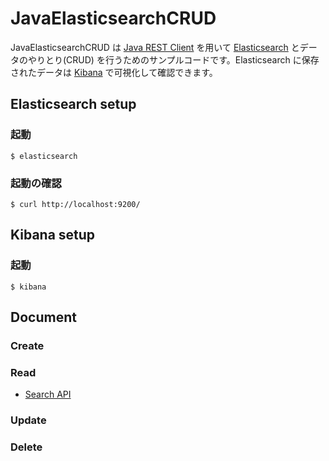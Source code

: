 # JavaElasticsearchCRUD

JavaElasticsearchCRUD は [Java REST Client](https://www.elastic.co/guide/en/elasticsearch/client/java-rest/current/index.html) を用いて [Elasticsearch](https://www.elastic.co/products/elasticsearch) とデータのやりとり(CRUD) を行うためのサンプルコードです。Elasticsearch に保存されたデータは [Kibana](https://www.elastic.co/products/kibana) で可視化して確認できます。

## Elasticsearch setup

### 起動

```
$ elasticsearch
```

### 起動の確認

```
$ curl http://localhost:9200/
```

## Kibana setup

### 起動

```
$ kibana
```

## Document

### Create

### Read

- [Search API](https://www.elastic.co/guide//en/elasticsearch/client/java-rest/master/java-rest-high-search.html)

### Update

### Delete
